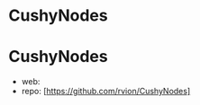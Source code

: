 CushyNodes
========================

# CushyNodes

* web:
* repo: [https://github.com/rvion/CushyNodes]